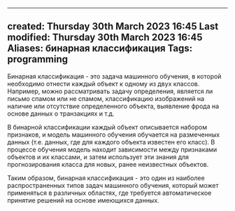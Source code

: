 
---
created: Thursday 30th March 2023 16:45
Last modified: Thursday 30th March 2023 16:45
Aliases: бинарная классификация
Tags: programming
---

Бинарная классификация - это задача машинного обучения, в которой необходимо отнести каждый объект к одному из двух классов. Например, можно рассматривать задачу определения, является ли письмо спамом или не спамом, классификацию изображений на наличие или отсутствие определенного объекта, выявление фрода на основе данных о транзакциях и т.д.

В бинарной классификации каждый объект описывается набором признаков, и модель машинного обучения обучается на размеченных данных (т.е. данных, где для каждого объекта известен его класс). В процессе обучения модель находит зависимости между признаками объектов и их классами, и затем использует эти знания для прогнозирования класса для новых, ранее неизвестных объектов.

Таким образом, бинарная классификация - это один из наиболее распространенных типов задач машинного обучения, который может применяться в различных областях, где требуется автоматическое принятие решений на основе имеющихся данных.